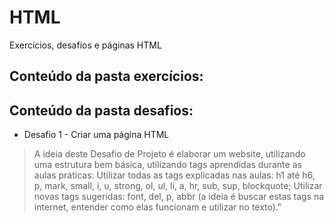 # HTML
Exercícios, desafios e páginas HTML

## Conteúdo da pasta **exercícios**:

## Conteúdo da pasta **desafios**:
* Desafio 1 - Criar uma página HTML

>A ideia deste Desafio de Projeto é elaborar um website, utilizando uma estrutura bem básica, utilizando tags aprendidas durante as aulas práticas:
>Utilizar todas as tags explicadas nas aulas: h1 até h6, p, mark, small, i, u, strong, ol, ul, li, a, hr, sub, sup, blockquote;
>Utilizar novas tags sugeridas: font, del, p, abbr (a ideia é buscar estas tags na internet, entender como elas funcionam e utilizar no texto)."
